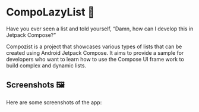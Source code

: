 # CompoLazyList 🚀

Have you ever seen a list and told yourself, “Damn, how can I develop this in Jetpack Compose?”

Compozist is a project that showcases various types of lists that can be created using Android
Jetpack Compose. It aims to provide a sample for developers who want to learn how to use the Compose
UI frame
work to build complex and dynamic lists.

## Screenshots 🖼️

Here are some screenshots of the app:
